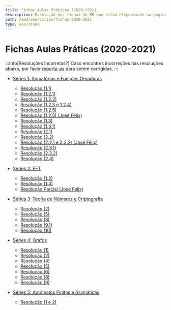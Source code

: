 ```yaml
---
title: Fichas Aulas Práticas (2020-2021)
description: Resolução das fichas de MD que estão disponíveis na página da UC de 2020-2021.
path: /emd/exercicios/fichas-2020-2021
type: exercises
---
```


# Fichas Aulas Práticas (2020-2021)

:::info[Resoluções Incorretas?]
Caso encontres incorreções nas resoluções abaixo, por favor
[reporta-as](https://github.com/leic-pt/resumos-leic/issues/new/choose)
para serem corrigidas.
:::

- [Séries 1: Somatórios e Funções Geradoras](https://drive.google.com/file/d/1vwgv8uHCVMugL3cHHhpG0jJAQb2aqoX4/view)

  - [Resolução (1.1)](https://drive.google.com/file/d/1FKySSlds5jFUWRGt_Z_nhzAR7WKgfT4h/view?usp=sharing)
  - [Resolução (1.2.1)](https://drive.google.com/file/d/1_mzIVws7KqJE8s8RzmQMYmQXEN8Th-T7/view?usp=sharing)
  - [Resolução (1.2.2)](https://drive.google.com/file/d/1apGdKypD4DMbBJtIQIkSDJBsv7rkPjjZ/view?usp=sharing)
  - [Resolução (1.2.3 e 1.2.4)](https://drive.google.com/file/d/1wshyDqQvCBGUbe01-rTX83Yhn0WIbUef/view?usp=sharing)
  - [Resolução (1.2.5)](https://drive.google.com/file/d/1_9wRATANU592ljqAj0Z4kou9v9jdF0ii/view?usp=sharing)
  - [Resolução (1.2.5) (José Félix)](https://drive.google.com/file/d/1XQFbNlNMgYww4Yi0JHcdj6LVZJ4eLjAN/view?usp=sharing)
  - [Resolução (1.3)](https://drive.google.com/file/d/1AJvAQPoas3rM0a1wmf1Y3vzN0dgZPr6P/view?usp=sharing)
  - [Resolução (1.4.1)](https://drive.google.com/file/d/1xRtNLuQRoU31LMCVbcqzG6dqJqWXwljF/view?usp=sharing)
  - [Resolução (2.1)](https://drive.google.com/file/d/1Q3HaOAT65DD-IKk1Cw6TY-tbeCHA-PzH/view?usp=sharing)
  - [Resolução (2.2)](https://drive.google.com/file/d/1Oxp8dEjrWsUIdCj9axERsKJQFVz56Eul/view?usp=sharing)
  - [Resolução (2.2.1 e 2.2.2) (José Félix)](https://drive.google.com/file/d/16V6DPs1HJi8Msfg3vw2XGKMpB-iC-zar/view?usp=sharing)
  - [Resolução (2.3.1)](https://drive.google.com/file/d/1NhQCCnqHr6LrpyQGFZpa02LZeL5gI8ip/view?usp=sharing)
  - [Resolução (2.3.2)](https://drive.google.com/file/d/1ZROt5u13CqO-SGtLT7ANL_IhQMHE0Y9V/view?usp=sharing)
  - [Resolução (2.4)](https://drive.google.com/file/d/1LeM7FmSNHbTOhalMi056k-XvDC_mngej/view?usp=sharing)

- [Séries 2: FFT](https://drive.google.com/file/d/1S2RNVrj3SdfYFGyGafMynenFdAWpW5JC/view)

  - [Resolução (1.2)](https://drive.google.com/file/d/1BNS7BbemF16a4MdbzytJMj0uG3_guOK5/view?usp=sharing)
  - [Resolução (1.4)](https://drive.google.com/file/d/1grZ_eBw5ClWjNkgd3jL6GBaQre2KGZ5M/view?usp=sharing)
  - [Resolução Parcial (José Félix)](https://drive.google.com/file/d/1iCUU3hSladkJRM8hOPUcuFidu4xtI0fi/view?usp=sharing)

- [Séries 3: Teoria de Números e Criptografia](https://drive.google.com/file/d/17tZMHbasqvlOempt5Lq6rVIQQazo-79b/view)

  - [Resolução (2)](https://drive.google.com/file/d/1rF4B4iBhE6DntWonrOJ4FmJpL6pcIqJ6/view?usp=sharing)
  - [Resolução (5)](https://drive.google.com/file/d/1f7V-kLTVaKHZ3oPrc4eE5TVXjJb51zlE/view?usp=sharing)
  - [Resolução (8)](https://drive.google.com/file/d/1kr1vWAr39S8ddriJVz8kpYk-hh2Ckmte/view?usp=sharing)
  - [Resolução (9.1)](https://drive.google.com/file/d/13heb8HUUaV32BFJHFHSV5QEXS28KMS38/view?usp=sharing)
  - [Resolução (10)](https://drive.google.com/file/d/1rS95y0LgIDJayM1zNwDnla94TEB1H4IF/view?usp=sharing)

- [Séries 4: Grafos](https://drive.google.com/file/d/1o92PaHN4b-D5KmwC1Td11F00j5rE6EyZ/view)

  - [Resolução (1)](https://drive.google.com/file/d/17mcBowfpwvrKfqhXnpf3M9kcNbnDwE6U/view?usp=sharing)
  - [Resolução (2)](https://drive.google.com/file/d/1fl9-u01iTlYrDEv3ge1P2A_JOIfGDT1i/view?usp=sharing)
  - [Resolução (4)](https://drive.google.com/file/d/18JI7ZcqAOej8ewMVjYEtbvrtagJ5bT7J/view?usp=sharing)
  - [Resolução (5)](https://drive.google.com/file/d/1i_OS4SREGGC5g8fcitV5X0peB7tU_o_e/view?usp=sharing)
  - [Resolução (6)](https://drive.google.com/file/d/1bXT-smx6VdNXU96_iVKpcG3QaQrVAeWv/view?usp=sharing)
  - [Resolução (8)](https://drive.google.com/file/d/1dZpleo0TdoUccRk9HYE_YegPE0ZA-mkl/view?usp=sharing)
  - [Resolução (9)](https://drive.google.com/file/d/15zgqotRCgUsOWSva1u7wybkU9xnuraBU/view?usp=sharing)

- [Séries 5: Autómatos Finitos e Gramáticas](https://drive.google.com/file/d/1GY6ets1RiSZ0I7I_0T3iSq4sSdhEcAZP/view)

  - [Resolução (1 e 2)](https://drive.google.com/file/d/1SW9gcN9PtBHt482RmYvcnMp4A5cyrYdR/view?usp=sharing)
